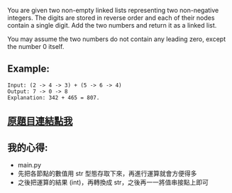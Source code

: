 You are given two non-empty linked lists representing two non-negative integers. The digits are stored in reverse order and each of their nodes contain a single digit. Add the two numbers and return it as a linked list.

You may assume the two numbers do not contain any leading zero, except the number 0 itself.

## Example:

	Input: (2 -> 4 -> 3) + (5 -> 6 -> 4)
	Output: 7 -> 0 -> 8
	Explanation: 342 + 465 = 807.

## [原題目連結點我](https://leetcode.com/problems/add-two-numbers/)

## 我的心得:
* main.py
* 先把各節點的數值用 str 型態存取下來，再進行運算就會方便得多
* 之後把運算的結果 (int)，再轉換成 str，之後再一一將值串接點上即可